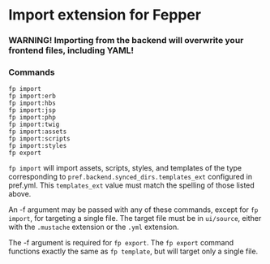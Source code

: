 # Import extension for Fepper

### WARNING! Importing from the backend will overwrite your frontend files, including YAML!

### Commands

```shell
fp import
fp import:erb
fp import:hbs
fp import:jsp
fp import:php
fp import:twig
fp import:assets
fp import:scripts
fp import:styles
fp export
```

`fp import` will import assets, scripts, styles, and templates of the type 
corresponding to `pref.backend.synced_dirs.templates_ext` configured in pref.yml. 
This `templates_ext` value must match the spelling of those listed above.

An -f argument may be passed with any of these commands, except for `fp import`, 
for targeting a single file. The target file must be in `ui/source`, either with 
the `.mustache` extension or the `.yml` extension.

The -f argument is required for `fp export`. The `fp export` command functions 
exactly the same as `fp template`, but will target only a single file.
